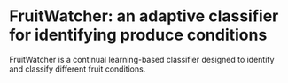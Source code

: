 # FruitWatcher: an adaptive classifier for identifying produce conditions
FruitWatcher is a continual learning-based classifier designed to identify and classify different fruit conditions.
